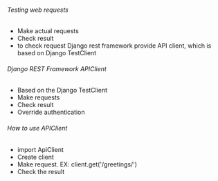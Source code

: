 ###### Testing web requests

-   Make actual requests
-   Check result
-   to check request Django rest framework provide API client, which is based on Django TestClient

###### Django REST Framework APIClient

-   Based on the Django TestClient
-   Make requests
-   Check result
-   Override authentication

###### How to use APIClient

-   import ApiClient
-   Create client
-   Make request. EX: client.get('/greetings/')
-   Check the result
